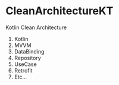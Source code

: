 # CleanArchitectureKT
Kotlin Clean Architecture

1. Kotlin
2. MVVM
3. DataBinding
4. Repository
5. UseCase
6. Retrofit
7. Etc...
